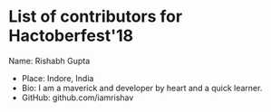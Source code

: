 # List of contributors for Hactoberfest'18
Name: Rishabh Gupta
  - Place: Indore, India
  - Bio: I am a maverick and developer by heart and a quick learner.
  - GitHub: github.com/iamrishav